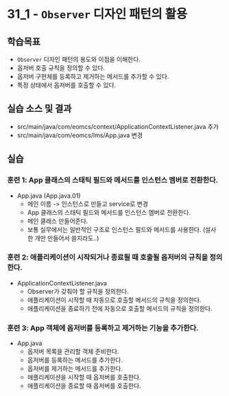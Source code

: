 # 31_1 - `Observer` 디자인 패턴의 활용

## 학습목표

- `Observer` 디자인 패턴의 용도와 이점을 이해한다.
- 옵저버 호출 규칙을 정의할 수 있다. 
- 옵저버 구현체를 등록하고 제거하는 메서드를 추가할 수 있다. 
- 특정 상태에서 옵저버를 호출할 수 있다. 

## 실습 소스 및 결과

- src/main/java/com/eomcs/context/ApplicationContextListener.java 추가
- src/main/java/com/eomcs/lms/App.java 변경

## 실습

### 훈련 1: App 클래스의 스태틱 필드와 메서드를 인스턴스 멤버로 전환한다. 

- App.java (App.java.01)
	- 메인 이름 -> 인스턴스로 만들고 service로 변경
	- App 클래스의 스태틱 필드와 메서드를 인스턴스 멤버로 전환한다.
	- 메인 클래스 만들어준다.  
	- 보통 실무에서는 일반적인 구조로 인스턴스 필드와 메서드를 사용한다.
	  (설사 한 개만 만들어서 쓸지라도..)
	  
		 
### 훈련 2: 애플리케이션이 시작되거나 종료될 때 호출될 옵저버의 규칙을 정의한다. 
 
- ApplicationContextListener.java 
	- Observer가 갖춰야 할 규칙을 정의한다.
  - 애플리케이션이 시작할 때 자동으로 호출할 메서드의 규칙을 정의한다.
  - 애플리케이션을 종료하기 전에 자동으로 호출할 메서드의 규칙을 정의한다.
    

### 훈련 3: App 객체에 옵저버를 등록하고 제거하는 기능을 추가한다.

- App.java
	- 옵저버 목록을 관리할 객체 준비한다. 
  - 옵저버를 등록하는 메서드를 추가한다.
  - 옵저버를 제거하는 메서드를 추가한다.
  - 애플리케이션을 시작할 때 옵저버를 호출한다.
  - 애플리케이션을 종료할 때 옵저버를 호출한다.    
  

